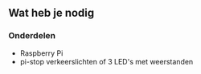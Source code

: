 ## Wat heb je nodig

### Onderdelen

- Raspberry Pi
- pi-stop verkeerslichten of 3 LED's met weerstanden